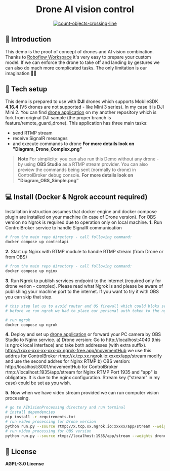 <h1 align="center">Drone AI vision control</h1>

<p align="center">
    <a href="https://youtu.be/gUGmVCZrims">
        <img src="https://img.youtube.com/vi/gUGmVCZrims/sddefault.jpg" alt="count-objects-crossing-line">
    </a>
</p>

## :book: Introduction
This demo is the proof of concept of drones and AI vision combination. Thanks to [Roboflow Workspace](https://app.roboflow.com/) it's very easy to prepare your custom model. If we can enforce the drone to take off and landing by gestures we can also do mach more complicated tasks. The only limitation is our imagination :rocket::wink:

## :hammer: Tech setup
This demo is prepared to use with **DJI** drones which supports MobileSDK **4.16.4** (V5 drones are not supported - like Mini 3 series). In my case it is DJI Mini 2.
You can find [drone application](https://github.com/pazdzioch87/remote_guard_drone/tree/feature/remote_guard_drone) on my another repository which is fork from original DJI sample (the proper branch is feature/remote_guard_drone). This application has three main tasks: 
- send RTMP stream
- receive SignalR messages 
- and execute commands to drone
**For more details look on "Diagram_Drone_Complex.png"**

> **Note**
For simplicity: you can also run this Demo without any drone - by using **OBS Studio** as a RTMP stream provider. You can also preview the commands being sent (normally to drone) in ControlBroker debug console.
**For more details look on "Diagram_OBS_Simple.png"**



## 💻 Install (Docker & Ngrok account required)
Installation instruction assumes that docker engine and docker compose plugin are installed on your machine (in case of Drone version). For OBS version no Ngrok is required due to operation only on local machine.
**1.** Run ControlBroker service to handle SignalR communication
```bash
# from the main repo directory - call following command:
docker compose up controlapi
```
**2.** Start up Nginx with RTMP module to handle RTMP stream (from Drone or from OBS)
```bash
# from the main repo directory - call following command:
docker compose up nginx
```
**3.** Run Ngrok to publish services endpoint to the internet (required only for drone verion - complex). Please read what Ngrok is and please be aware of publishing your machine port to the internet.
If you want to try it with OBS you can skip that step.
```bash
# this step let us to avoid router and OS firewall which could bloks services port - preventing correct work
# before we run ngrok we had to place our personal auth token to the ngrok.yml

# run ngrok
docker compose up ngrok
```
**4.** Deploy and set up [drone application](https://github.com/pazdzioch87/remote_guard_drone) or forward your PC camera by OBS Studio to Nginx service.
a) Drone version:
Go to http://localhost:4040 (this is ngrok local interface) and take both addresses (with extra suffix).
https://xxxx-xxx-xx-xxx-xx.ngrok-free.app/movementHub we use this addres for ControlBroker
rtmp://x.tcp.xx.ngrok.io:xxxxx/app/stream modify and use the second addres for Nginx RTMP
b) OBS version:
http://localhost:8001/movementHub for ControlBroker
rtmp://localhost:1935/app/stream for Nginx RTMP
Port 1935 and "app" is obligatory. It is due to the nginx configuration. Stream key ("stream" in my case) could be set as you wish.

**5.** Now when we have video stream provided we can run computer vision processing.
```bash
# go to AIVisionProcessing directory and run terminal
# install dependencies
pip install -r requirements.txt
# run video processing for Drone version
python run.py --source rtmp://x.tcp.xx.ngrok.io:xxxxx/app/stream --weights drone_gestures.pt --show-preview --process-connection
# run video processing for OBS version
python run.py --source rtmp://localhost:1935/app/stream --weights drone_gestures.pt --show-preview --process-connection
```
## :memo: License
**AGPL-3.0 License**
